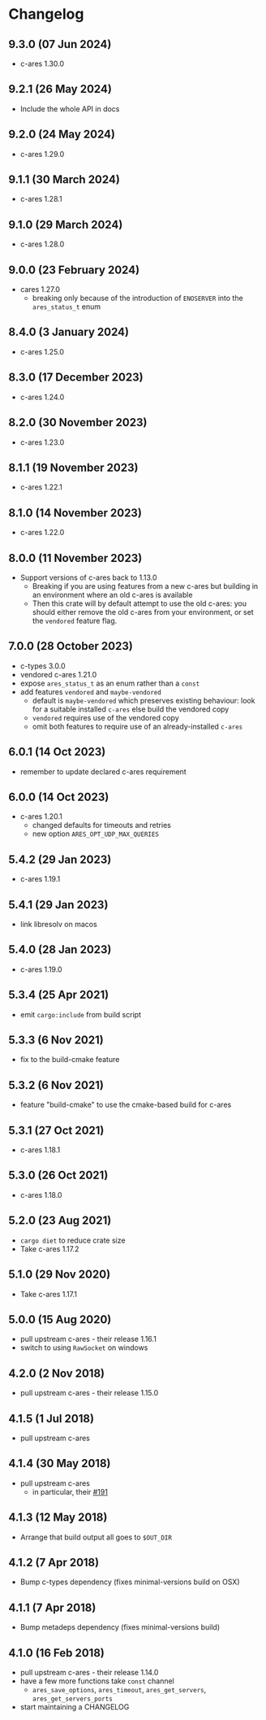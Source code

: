 # Changelog

## 9.3.0 (07 Jun 2024)

- c-ares 1.30.0

## 9.2.1 (26 May 2024)

- Include the whole API in docs

## 9.2.0 (24 May 2024)

- c-ares 1.29.0

## 9.1.1 (30 March 2024)

- c-ares 1.28.1

## 9.1.0 (29 March 2024)

- c-ares 1.28.0

## 9.0.0 (23 February 2024)

- cares 1.27.0
  - breaking only because of the introduction of `ENOSERVER` into the
    `ares_status_t` enum

## 8.4.0 (3 January 2024)

- c-ares 1.25.0

## 8.3.0 (17 December 2023)

- c-ares 1.24.0

## 8.2.0 (30 November 2023)

- c-ares 1.23.0

## 8.1.1 (19 November 2023)

- c-ares 1.22.1

## 8.1.0 (14 November 2023)

- c-ares 1.22.0

## 8.0.0 (11 November 2023)

- Support versions of c-ares back to 1.13.0
  - Breaking if you are using features from a new c-ares but building in an
    environment where an old c-ares is available
  - Then this crate will by default attempt to use the old c-ares: you should
    either remove the old c-ares from your environment, or set the `vendored`
    feature flag.

## 7.0.0 (28 October 2023)

- c-types 3.0.0
- vendored c-ares 1.21.0
- expose `ares_status_t` as an enum rather than a `const`
- add features `vendored` and `maybe-vendored`
  - default is `maybe-vendored` which preserves existing behaviour: look for
    a suitable installed `c-ares` else build the vendored copy
  - `vendored` requires use of the vendored copy
  - omit both features to require use of an already-installed `c-ares`

## 6.0.1 (14 Oct 2023)

- remember to update declared c-ares requirement

## 6.0.0 (14 Oct 2023)

- c-ares 1.20.1
  - changed defaults for timeouts and retries
  - new option `ARES_OPT_UDP_MAX_QUERIES`

## 5.4.2 (29 Jan 2023)

- c-ares 1.19.1

## 5.4.1 (29 Jan 2023)

- link libresolv on macos

## 5.4.0 (28 Jan 2023)

- c-ares 1.19.0

## 5.3.4 (25 Apr 2021)

- emit `cargo:include` from build script

## 5.3.3 (6 Nov 2021)

- fix to the build-cmake feature

## 5.3.2 (6 Nov 2021)

- feature "build-cmake" to use the cmake-based build for c-ares

## 5.3.1 (27 Oct 2021)

- c-ares 1.18.1

## 5.3.0 (26 Oct 2021)

- c-ares 1.18.0

## 5.2.0 (23 Aug 2021)

- `cargo diet` to reduce crate size
- Take c-ares 1.17.2

## 5.1.0 (29 Nov 2020)

- Take c-ares 1.17.1

## 5.0.0 (15 Aug 2020)

- pull upstream c-ares - their release 1.16.1
- switch to using `RawSocket` on windows

## 4.2.0 (2 Nov 2018)

- pull upstream c-ares - their release 1.15.0

## 4.1.5 (1 Jul 2018)

- pull upstream c-ares

## 4.1.4 (30 May 2018)

- pull upstream c-ares
  - in particular, their [#191](https://github.com/c-ares/c-ares/pull/191)

## 4.1.3 (12 May 2018)

- Arrange that build output all goes to `$OUT_DIR`

## 4.1.2 (7 Apr 2018)

- Bump c-types dependency (fixes minimal-versions build on OSX)

## 4.1.1 (7 Apr 2018)

- Bump metadeps dependency (fixes minimal-versions build)

## 4.1.0 (16 Feb 2018)

- pull upstream c-ares - their release 1.14.0
- have a few more functions take `const` channel
  - `ares_save_options`, `ares_timeout`, `ares_get_servers`,
    `ares_get_servers_ports`
- start maintaining a CHANGELOG
